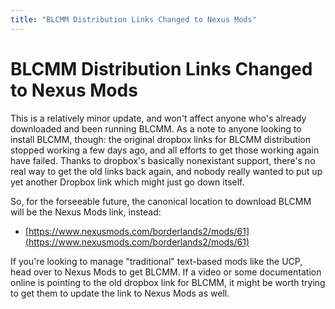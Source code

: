 ```yaml
---
title: "BLCMM Distribution Links Changed to Nexus Mods"
---
```


# BLCMM Distribution Links Changed to Nexus Mods

This is a relatively minor update, and won't affect anyone who's already
downloaded and been running BLCMM.  As a note to anyone looking to install
BLCMM, though: the original dropbox links for BLCMM distribution stopped
working a few days ago, and all efforts to get those working again have
failed.  Thanks to dropbox's basically nonexistant support, there's no
real way to get the old links back again, and nobody really wanted to put
up yet another Dropbox link which might just go down itself.

So, for the forseeable future, the canonical location to download BLCMM
will be the Nexus Mods link, instead:

- [https://www.nexusmods.com/borderlands2/mods/61](https://www.nexusmods.com/borderlands2/mods/61)

If you're looking to manage "traditional" text-based mods like the UCP,
head over to Nexus Mods to get BLCMM.  If a video or some documentation
online is pointing to the old dropbox link for BLCMM, it might be worth
trying to get them to update the link to Nexus Mods as well.

